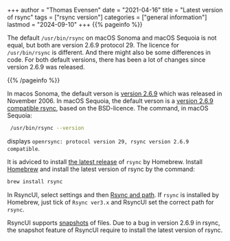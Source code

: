 +++
author = "Thomas Evensen"
date = "2021-04-16"
title =  "Latest version of rsync"
tags = ["rsync version"]
categories = ["general information"]
lastmod = "2024-09-10"
+++
{{% pageinfo %}}

The default `/usr/bin/rsync` on macOS Sonoma and macOS Sequoia is not equal, but both are version 2.6.9 protocol 29. The licence for `/usr/bin/rsync` is different. And there might also be some differences in code. For both default versions, there has been a lot of changes since version 2.6.9 was released.

{{% /pageinfo %}}

In macos Sonoma, the default verson is [version 2.6.9](https://download.samba.org/pub/rsync/NEWS#2.6.9) which was released in November 2006. In macOS Sequoia, the default verson is a [version 2.6.9 compatible rsync](https://github.com/kristapsdz/openrsync), based on the BSD-licence. The command, in macOS Sequoia:

```bash
 /usr/bin/rsync --version
 ```

 displays `openrsync: protocol version 29, rsync version 2.6.9 compatible`.

It is adviced to install [the latest release](https://download.samba.org/pub/rsync/NEWS) of `rsync` by Homebrew.  Install [Homebrew](https://brew.sh/) and install the latest version of rsync by the command:

```bash
brew install rsync
```

In RsyncUI, select settings and then [Rsync and path](/docs/rsyncandpath/). If `rsync` is installed by Homebrew, just tick of `Rsync ver3.x` and RsyncUI set the correct path for `rsync`. 

RsyncUI supports [snapshots](/docs/snapshots/) of files. Due to a bug in version 2.6.9 in rsync, the snapshot feature of RsyncUI require to install the latest version of rsync.
